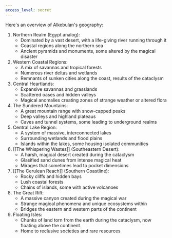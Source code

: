 ```yaml
---
access_level: secret
---
```


Here's an overview of Alkebulan's geography:

1. Northern Realm (Egypt analog):
    - Dominated by a vast desert, with a life-giving river running through it
    - Coastal regions along the northern sea
    - Ancient pyramids and monuments, some altered by the magical disaster
2. Western Coastal Regions:
    - A mix of savannas and tropical forests
    - Numerous river deltas and wetlands
    - Remnants of sunken cities along the coast, results of the cataclysm
3. Central Heartlands:
    - Expansive savannas and grasslands
    - Scattered oases and hidden valleys
    - Magical anomalies creating zones of strange weather or altered flora
4. The Sundered Mountains:
    - A great mountain range with snow-capped peaks
    - Deep valleys and highland plateaus
    - Caves and tunnel systems, some leading to underground realms
5. Central Lake Region:
    - A system of massive, interconnected lakes
    - Surrounding wetlands and flood plains
    - Islands within the lakes, some housing isolated communities
6. [[The Whispering Wastes]] (Southeastern Desert):
    - A harsh, magical desert created during the cataclysm
    - Glasified sand dunes from intense magical heat
    - Mirages that sometimes lead to pocket dimensions
7. [[The Cerulean Reach]] (Southern Coastline):
    - Rocky cliffs and hidden bays
    - Lush coastal forests
    - Chains of islands, some with active volcanoes
8. The Great Rift:
    - A massive canyon created during the magical war
    - Strange magical phenomena and unique ecosystems within
    - Bridges the eastern and western parts of the continent
9. Floating Isles:
    - Chunks of land torn from the earth during the cataclysm, now floating above the continent
    - Home to reclusive societies and rare resources